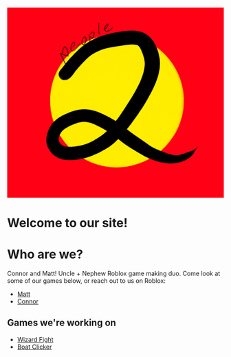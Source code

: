 ![](two_people.png)

# Welcome to our site!

# Who are we?

Connor and Matt! Uncle + Nephew Roblox game making duo. Come look at some of our games below, or reach out to us on Roblox:

* [Matt](https://www.roblox.com/users/2404076008/profile)
* [Connor](https://www.roblox.com/users/1527023756/profile)

## Games we're working on
* [Wizard Fight](https://www.roblox.com/games/9967408420/Wizard-Fight)
* [Boat Clicker](https://www.roblox.com/games/11801508015/Boating-Clicker)
